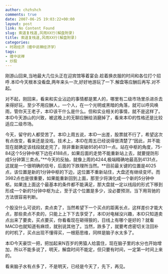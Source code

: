 ```yaml
---
author: chzhshch
comments: true
date: 2007-06-25 19:03:22+00:00
layout: post
link: No Content Found
slug: 索道复栈道,风雨XX行(解盘附录)
title: 索道复栈道,风雨XX行(解盘附录)
categories:
- 时政经济（缠中说禅经济学）
tags:
- 缠中说禅
- 炒股
---
```


			

刚游山回来,当地最大几位头正在迎宾馆等着宴会.趁着换衣服的时间和各位打个招呼.本ID今天根本没看盘,两年来头一次,好好地游玩了一下.解盘等应酬后再写.对不起。

对不起，刚回来，看来和实业沾边的事情都是累人的，哪里有二级市场里杀进杀去来得好玩，至少不用应酬人，一个人，在一个光明或黑暗的角落，就可以呼风唤雨，管你天王老子，本ID该干什么是什么。但和实业相关的事情，就不是这样了。本ID今天游山的兴致，被这晚上的无聊应酬给消磨掉了，看来本ID的性格还是比较适应二级市场。

今天，留守的人都受苦了。本ID上周五说，本ID一出差，股票就不行了，希望这次有点改变，看来还是没戏。技术上，本ID在周五已经说得很清楚了“因此，并不能现在就确定该线段就走完了，除非重新突破85的4131一点。站在中枢的角度，75-84这个5分钟中枢下边在4188点，如果后面的走势不能重新站上去，就要提防形成5分钟第三卖点。”**今天的反抽，就像上周的4244,极端精确地最高到4131点，这就是一个很明确的信号，后面的下跌理所当然。**目前最关键的位置是4025点，该位置是新的1分钟中枢的下边，这位置不重新站住，大盘还有继续变坏。而3982点也是很重要，如果能重新回到上面，那至少将演化成一个新的5分钟中枢。如果连上面这个最基本的条件都不能满足，那大盘就一定以线段的形式下移到形成一个新的1分钟中枢为止，至于这个位置是多少，没必要预测，当下用背驰的方法很容易判断。

个股没什么可说的，卖点卖了，当然希望下一个买点的距离长点，这样差价才能大点，那些卖点不卖的，只能上上下下去享受了，本ID对电梯没兴趣，本ID只知道卖点出来了要卖，买点要买，你看看现在砸得狠的，日线上有哪个是好的？就看MACD也就知道有麻烦，就别说其他了。当然，跌多了，就要考虑密切关注回补的时机了，买点出现不懂得买，一根筋思维，同样是脑子水太多了。

本ID今天豪饮一把，把加起来N百岁的男猿人给震住，现在脑子里的水分也开始增加，所以不能多说了，明天，解盘时间不能定，但只要有时间，一定第一时间上来的。

看来脑子水有点多了，不是明天，已经是今天了，先下，再见。
